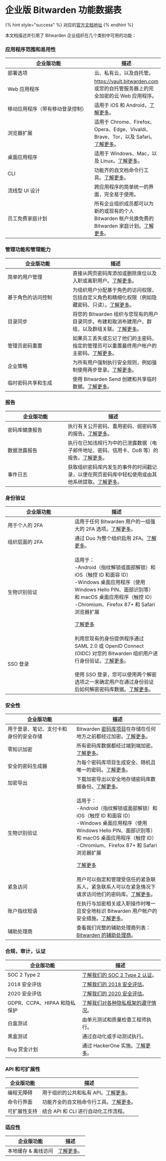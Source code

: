 # 企业版 Bitwarden 功能数据表

{% hint style="success" %}
对应的[官方文档地址](https://bitwarden.com/help/article/enterprise-feature-list/)
{% endhint %}

本文档描述并引用了 Bitwarden 企业组织在几个类别中可用的功能：

### 应用程序范围和易用性 <a href="#application-range-and-ease-of-use" id="application-range-and-ease-of-use"></a>

<table><thead><tr><th width="305.15182672540476">企业版功能</th><th>描述</th></tr></thead><tbody><tr><td>部署选项</td><td>云、私有云，以及自托管。</td></tr><tr><td>Web 应用程序</td><td><a href="https://vault.bitwarden.com">https://vault.bitwarden.com</a> 或您的自托管服务器上的完全加密的云 Web 应用程序。</td></tr><tr><td>移动应用程序（带有移动登录控制）</td><td>适用于 iOS 和 Android，<a href="../getting-started/getting-started-mobile.md">了解更多</a>。</td></tr><tr><td>浏览器扩展</td><td>适用于 Chrome、Firefox、Opera、Edge、Vivaldi、Brave、Tor，以及 Safari。<a href="../getting-started/getting-started-browserext.md">了解更多</a>。</td></tr><tr><td>桌面应用程序</td><td>适用于 Windows、Mac，以及 Linux。<a href="../getting-started/getting-started-desktop.md">了解更多</a>。</td></tr><tr><td>CLI</td><td>功能齐的自文档命令行工具。<a href="../password-manager/developer-tools/password-manager-cli.md">了解更多</a>。</td></tr><tr><td>流线型 UI 设计</td><td>跨应用程序的简单统一的界面，完全易于使用。</td></tr><tr><td>员工免费家庭计划</td><td>所有企业组织成员都可以为新的或现有的个人 Bitwarden 帐户兑换免费的 Bitwarden 家庭计划。<a href="../plans-and-pricing/password-manager/redeem-families-sponsorship.md">了解更多</a>。</td></tr></tbody></table>

### 管理功能和管理能力 <a href="#administrative-features-and-capabilities" id="administrative-features-and-capabilities"></a>

<table><thead><tr><th width="194.57409144628053">企业版功能</th><th>描述</th></tr></thead><tbody><tr><td>简单的用户管理</td><td>直接从网页密码库添加或删除席位以及入职或离职用户。<a href="../organizations/user-management.md">了解更多</a>。</td></tr><tr><td>基于角色的访问控制</td><td>为组织用户分配基于角色的访问权限，包括自定义角色和精细化权限（例如隐藏密码、只读）。<a href="../admin-console/user-management/member-roles-and-permissions.md">了解更多</a>。</td></tr><tr><td>目录同步</td><td>将您的 Bitwarden 组织与您现有的用户目录同步。布建和取消布建用户、群组，以及群组关联。<a href="../directory-connector/about-directory-connector.md">了解更多</a>。</td></tr><tr><td>管理员密码重置</td><td>如果员工丢失或忘记了他们的主密码，指定的管理员可以重置最终用户帐户的主密码。<a href="../admin-console/user-management/account-recovery.md">了解更多</a>。</td></tr><tr><td>企业策略</td><td>为所有用户强制执行安全规则，例如强制使用两步登录。<a href="../organizations/enterprise-policies.md">了解更多</a>。</td></tr><tr><td>临时密码共享和生成</td><td>使用 Bitwarden Send 创建和共享临时数据。<a href="../bitwarden-send/about-send.md">了解更多</a>。</td></tr></tbody></table>

### 报告 <a href="#reporting" id="reporting"></a>

<table><thead><tr><th width="179.2770448548813">企业版功能</th><th>描述</th></tr></thead><tbody><tr><td>密码库健康报告</td><td>执行有关公开密码、重用密码、弱密码等的报告。<a href="../your-vault/vault-health-reports.md">了解更多</a>。</td></tr><tr><td>数据泄露报告</td><td>执行在已知违规行为中的已泄露数据（电子邮件地址、密码、信用卡、DoB 等）的报告。<a href="../your-vault/vault-health-reports.md">了解更多</a>。</td></tr><tr><td>事件日志</td><td>获取组织密码库内发生的事件的时间戳记录，以便在网页密码库中轻松使用或由其他系统提取。<a href="../admin-console/reporting/event-logs.md">了解更多</a>。</td></tr></tbody></table>

### 身份验证 <a href="#authentication" id="authentication"></a>

<table><thead><tr><th width="200.92256676823803">企业版功能</th><th>描述</th></tr></thead><tbody><tr><td>用于个人的 2FA</td><td>适用于任何 Bitwarden 用户的一组强大的 2FA 选项。<a href="../two-step-login/two-step-login-methods.md">了解更多</a>。</td></tr><tr><td>组织层面的 2FA</td><td>通过 Duo 为整个组织启用 2FA。<a href="../two-step-login/setup-guides/two-step-login-via-duo.md">了解更多</a>。</td></tr><tr><td>生物识别验证</td><td><p>适用于：<br>-Android（指纹解锁或面部解锁）和 iOS（触控 ID 和面容 ID）<br>-Windows 桌面应用程序（使用 Windows Hello PIN、面部识别等）和 macOS 桌面应用程序（触控 ID）<br>-Chromium、Firefox 87+ 和 Safari 浏览器扩展<br></p><p><a href="../your-vault/unlocking-with-biometrics.md">了解更多</a></p></td></tr><tr><td>SSO 登录</td><td>利用您现有的身份提供程序通过 SAML 2.0 或 OpenID Connect (OIDC) 对您的 Bitwarden 组织用户进行身份验证。<a href="../login-with-sso/about-login-with-sso.md">了解更多</a>。<br><br>使用 SSO 登录，您可以使用两个解密选项之一来确定用户在通过身份验证后如何解密密码库数据。<a href="../login-with-sso/member-decryption-options.md">了解更多</a>。</td></tr></tbody></table>

### 安全性 <a href="#security" id="security"></a>

<table><thead><tr><th width="207">企业版功能</th><th>描述</th></tr></thead><tbody><tr><td>用于登录、笔记、支付卡和身份的安全存储</td><td>Bitwarden <a href="../your-vault/vault-items.md">密码库项目</a>在存储在任何地方之前都经过加密。<a href="../security/encryption.md">了解更多</a>。</td></tr><tr><td>零知识加密</td><td>所有密码库数据都经过端到端加密。<a href="https://bitwarden.com/blog/post/bitwarden-network-security-assessment-2020/">了解更多</a>。</td></tr><tr><td>安全的密码生成器</td><td>为每个密码库项目生成安全、随机且唯一的密码。<a href="https://bitwarden.com/password-generator/">了解更多</a>。</td></tr><tr><td>加密导出</td><td>下载加密导出以安全地存储密码库数据备份。<a href="../import-export/encrypted-exports.md">了解更多</a>。</td></tr><tr><td>生物识别验证</td><td><p>适用于：<br>-Android（指纹解锁或面部解锁）和 iOS（触控 ID 和面容 ID）<br>-Windows 桌面应用程序（使用 Windows Hello PIN、面部识别等）和 macOS 桌面应用程序（触控 ID）<br>-Chromium、Firefox 87+ 和 Safari 浏览器扩展<br></p><p><a href="../your-vault/unlocking-with-biometrics.md">了解更多</a></p></td></tr><tr><td>紧急访问</td><td>用户可以指定和管理受信任的紧急联系人，紧急联系人可以在紧急情况下请求访问他们的密码库。<a href="../security/emergency-access.md">了解更多</a>。</td></tr><tr><td>账户指纹短语</td><td>在执行与加密相关或入职操作时唯一且安全地标识 Bitwarden 用户帐户的安全措施。<a href="../security/account-fingerprint-phrase.md">了解更多</a>。</td></tr><tr><td>辅助处理商</td><td>查看我们完整的辅助处理商列表：<a href="../security/who-are-bitwardens-subprocessors.md">Bitwarden 的辅助处理商</a>。</td></tr></tbody></table>

### 合规，审计，认证 <a href="#compliance-audits-certifications" id="compliance-audits-certifications"></a>

| 企业版功能                 | 描述                                                                                                |
| --------------------- | ------------------------------------------------------------------------------------------------- |
| SOC 2 Type 2          | [了解我们的 SOC 2 Type 2 认证](https://bitwarden.com/blog/post/bitwarden-achieves-soc-2-certification/)。 |
| 2018 安全评估             | [了解我们的 2018 安全评估](https://bitwarden.com/blog/post/third-party-security-audit/)。                   |
| 2020 安全评估             | [了解我们的 2020 安全评估](https://bitwarden.com/blog/post/bitwarden-network-security-assessment-2020/)。   |
| GDPR、CCPA、HIPAA 和隐私保护 | [了解我们对各种隐私框架的遵守情况](https://bitwarden.com/compliance/)。                                            |
| 白盒测试                  | 由单元测试和质量检查工程师执行。                                                                                  |
| 黑盒测试                  | 通过自动化或手动测试执行。                                                                                     |
| Bug 赏金计划              | 通过 HackerOne 实施。[了解更多](https://hackerone.com/bitwarden/?type=team)。                               |

### API 和可扩展性 <a href="#apis-and-extensibility" id="apis-and-extensibility"></a>

| 企业版功能  | 描述                                                                                 |
| ------ | ---------------------------------------------------------------------------------- |
| 编程无障碍  | 用于组织的公共和私有 API。[了解更多](../organizations/bitwarden-public-api.md)。                   |
| 命令行界面  | 功能齐全的自文档命令行工具。[了解更多](../password-manager/developer-tools/password-manager-cli.md)。 |
| 可扩展性支持 | 结合 API​​ 和 CLI 进行自动化工作流程。                                                          |

### 适应性 <a href="#resiliciency" id="resiliciency"></a>

| 企业版功能       | 描述                                    |
| ----------- | ------------------------------------- |
| 本地缓存 & 离线访问 | [了解更多](../security/security-faqs.md)。 |

